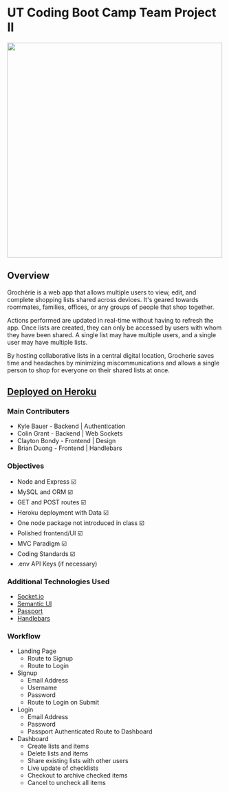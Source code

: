 # UT Coding Boot Camp Team Project II
<img src="https://github.com/kylecom2000/Project2/blob/master/public/images/grocherie-text.png?raw=true" width="500">

## Overview
Grochérie is a web app that allows multiple users to view, edit, and complete shopping lists shared across devices. It's geared towards roommates, families, offices, or any groups of people that shop together. 

Actions performed are updated in real-time without having to refresh the app. Once lists are created, they can only be accessed by users with whom they have been shared. A single list may have multiple users, and a single user may have multiple lists.

By hosting collaborative lists in a central digital location, Grocherie saves time and headaches by minimizing miscommunications and allows a single person to shop for everyone on their shared lists at once.

## [Deployed on Heroku](https://grocherie.herokuapp.com/)

### Main Contributers
* Kyle Bauer - Backend | Authentication
* Colin Grant - Backend | Web Sockets
* Clayton Bondy - Frontend | Design
* Brian Duong - Frontend | Handlebars

### Objectives
* Node and Express ☑️ 
* MySQL and ORM ☑️ 
* GET and POST routes ☑️ 
* Heroku deployment with Data ☑️ 
* One node package not introduced in class ☑️ 
* Polished frontend/UI ☑️ 
* MVC Paradigm ☑️ 
* Coding Standards ☑️ 
* .env API Keys (if necessary)

### Additional Technologies Used
* [Socket.io](https://socket.io/)
* [Semantic UI](https://semantic-ui.com/)
* [Passport](http://www.passportjs.org/)
* [Handlebars](https://handlebarsjs.com/)

### Workflow
  * Landing Page
    * Route to Signup
    * Route to Login
  * Signup
    * Email Address
    * Username
    * Password
    * Route to Login on Submit
  * Login
    * Email Address
    * Password
    * Passport Authenticated Route to Dashboard
  * Dashboard
     - Create lists and items
     - Delete lists and items
     - Share existing lists with other users
     - Live update of checklists
     - Checkout to archive checked items
     - Cancel to uncheck all items

